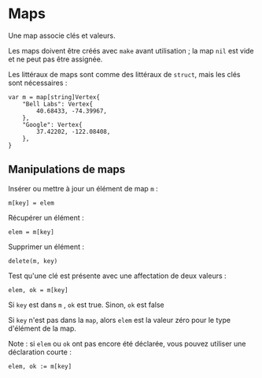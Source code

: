 # Maps

Une map associe clés et valeurs.

Les maps doivent être créés avec `make` avant utilisation ; la map `nil` est vide et ne peut pas être assignée.

Les littéraux de maps sont comme des littéraux de `struct`, mais les clés sont nécessaires :

    var m = map[string]Vertex{
        "Bell Labs": Vertex{
            40.68433, -74.39967,
        },
        "Google": Vertex{
            37.42202, -122.08408,
        },
    }

## Manipulations de maps

Insérer ou mettre à jour un élément de map `m` :

    m[key] = elem
Récupérer un élément :

    elem = m[key]
Supprimer un élément :

    delete(m, key)
Test qu'une clé est présente avec une affectation de deux valeurs :

    elem, ok = m[key]
Si `key` est dans `m` , `ok` est true. Sinon, `ok` est false

Si `key` n'est pas dans la `map`, alors `elem` est la valeur zéro pour le type d'élément de la map.

Note : si `elem` ou `ok` ont pas encore été déclarée, vous pouvez utiliser une déclaration courte :

    elem, ok := m[key]
